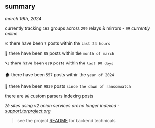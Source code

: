 
## summary
_march 19th, 2024_

currently tracking `163` groups across `299` relays & mirrors - _`69` currently online_

⏲ there have been `7` posts within the `last 24 hours`

🦈 there have been `85` posts within the `month of march`

🪐 there have been `639` posts within the `last 90 days`

🏚 there have been `557` posts within the `year of 2024`

🦕 there have been `9839` posts `since the dawn of ransomwatch`

there are `96` custom parsers indexing posts

_`20` sites using v2 onion services are no longer indexed - [support.torproject.org](https://support.torproject.org/onionservices/v2-deprecation/)_

> see the project [README](https://github.com/joshhighet/ransomwatch#ransomwatch--) for backend technicals
